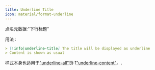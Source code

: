 ```yaml
---
title: Underline Title
icon: material/format-underline
---
```


点名元数据:"下行标题"

用法 :
```md
> [!info|underline-title] The title will be displayed as underline
> Content is shown as usual
```

样式本身也适用于["underline-all"](。/combined-styling/page-22.md)页:1["underline-content"](。/content-styling/page-12.md)。.